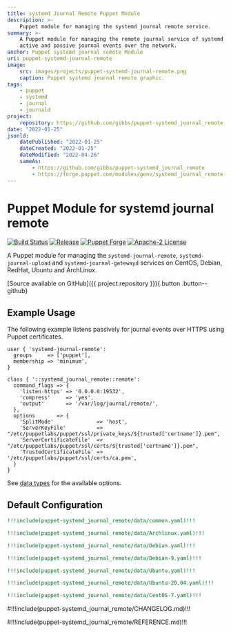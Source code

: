 ```yaml
---
title: systemd Journal Remote Puppet Module
description: >-
    Puppet module for managing the systemd journal remote service.
summary: >-
    A Puppet module for managing the remote journal service of systemd allowing
    active and passive journal events over the network.
anchor: Puppet systemd journal remote Module
uri: puppet-systemd-journal-remote
image:
    src: images/projects/puppet-systemd-journal-remote.png
    caption: Puppet systemd journal remote graphic.
tags:
    - puppet
    - systemd
    - journal
    - journald
project:
    repository: https://github.com/gibbs/puppet-systemd_journal_remote
date: "2022-01-25"
jsonld:
    datePublished: "2022-01-25"
    dateCreated: "2022-01-25"
    dateModified: "2022-04-26"
    sameAs:
        - https://github.com/gibbs/puppet-systemd_journal_remote
        - https://forge.puppet.com/modules/genv/systemd_journal_remote
---
```


# Puppet Module for systemd journal remote

[![Build Status](https://img.shields.io/github/workflow/status/gibbs/puppet-systemd_journal_remote/CI?style=flat-square)](https://github.com/gibbs/puppet-systemd_journal_remote/actions?query=workflow%3ACI)
[![Release](https://img.shields.io/github/workflow/status/gibbs/puppet-systemd_journal_remote/Release?label=release&style=flat-square)](https://github.com/gibbs/puppet-systemd_journal_remote/actions?query=workflow%3ARelease)
[![Puppet Forge](https://img.shields.io/puppetforge/v/genv/systemd_journal_remote.svg?maxAge=2592000&style=flat-square)](https://forge.puppet.com/genv/systemd_journal_remote)
[![Apache-2 License](https://img.shields.io/github/license/gibbs/puppet-systemd_journal_remote.svg?style=flat-square)](https://github.com/gibbs/puppet-systemd_journal_remote/blob/master/)

A Puppet module for managing the `systemd-journal-remote`, 
`systemd-journal-upload` and `systemd-journal-gatewayd` services on CentOS,
Debian, RedHat, Ubuntu and ArchLinux.

[Source available on GitHub]({{ project.repository }}){.button .button--github}

## Example Usage

The following example listens passively for journal events over HTTPS using 
Puppet certificates.

```puppet
user { 'systemd-journal-remote':
  groups     => ['puppet'],
  membership => 'minimum',
}

class { '::systemd_journal_remote::remote':
  command_flags => {
    'listen-https' => '0.0.0.0:19532',
    'compress'     => 'yes',
    'output'       => '/var/log/journal/remote/',
  },
  options       => {
    'SplitMode'              => 'host',
    'ServerKeyFile'          => "/etc/puppetlabs/puppet/ssl/private_keys/${trusted['certname']}.pem",
    'ServerCertificateFile'  => "/etc/puppetlabs/puppet/ssl/certs/${trusted['certname']}.pem",
    'TrustedCertificateFile' => '/etc/puppetlabs/puppet/ssl/certs/ca.pem',
  }
}
```

See [data types](#goto-data-types-1) for the available options.

## Default Configuration

```yaml [g1:Common]
!!!include(puppet-systemd_journal_remote/data/common.yaml)!!!
```

```yaml [g1:ArchLinux]
!!!include(puppet-systemd_journal_remote/data/Archlinux.yaml)!!!
```

```yaml [g1:Debian]
!!!include(puppet-systemd_journal_remote/data/Debian.yaml)!!!
```

```yaml [g1:Debian 9]
!!!include(puppet-systemd_journal_remote/data/Debian-9.yaml)!!!
```

```yaml [g1:Ubuntu]
!!!include(puppet-systemd_journal_remote/data/Ubuntu.yaml)!!!
```

```yaml [g1:Ubuntu 2004]
!!!include(puppet-systemd_journal_remote/data/Ubuntu-20.04.yaml)!!!
```

```yaml [g1:CentOS 7]
!!!include(puppet-systemd_journal_remote/data/CentOS-7.yaml)!!!
```

#!!!include(puppet-systemd_journal_remote/CHANGELOG.md)!!!

#!!!include(puppet-systemd_journal_remote/REFERENCE.md)!!!
